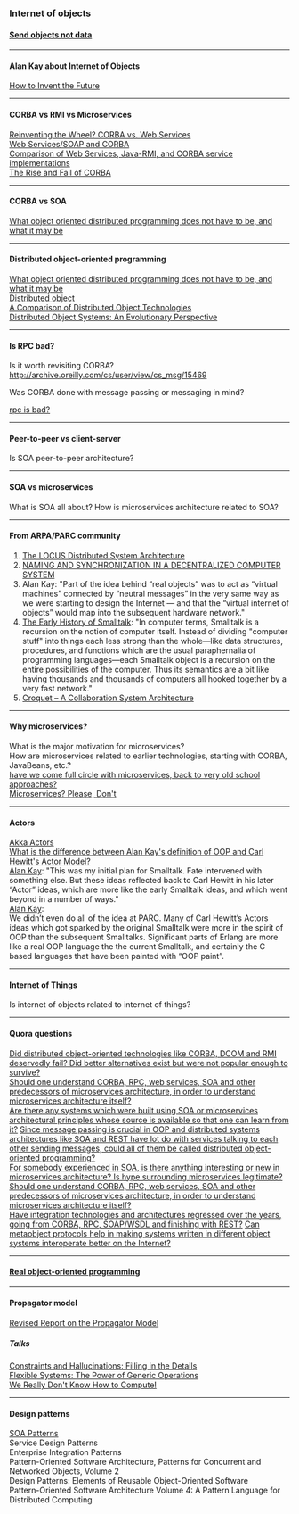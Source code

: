 ### Internet of objects

#### [Send objects not data](send-objects-not-data/send-objects-not-data.md)

---

#### Alan Kay about Internet of Objects
[How to Invent the Future](http://www.youtube.com/watch?v=1e8VZlPBx_0&t=23m55s)

---

#### CORBA vs RMI vs Microservices
[Reinventing the Wheel? CORBA vs. Web Services](http://wwwconference.org/proceedings/www2002/alternate/395/index.html)  
[Web Services/SOAP and CORBA](http://www.omg.org/news/whitepapers/CORBA_vs_SOAP1.pdf)  
[Comparison of Web Services, Java-RMI, and CORBA service implementations ](http://www.metz.supelec.fr/metz/personnel/galtier/PagesPerso/Enseignement/3A/SOA/Articles/compare_WS_RMI_CORBA.pdf)  
[The Rise and Fall of CORBA](https://news.ycombinator.com/item?id=10144734)

---

#### CORBA vs SOA
[What object oriented distributed programming does not have to be, and what it may be](https://infoscience.epfl.ch/record/83554/files/neg--933288481Inf-Rachid.pdf)

---

#### Distributed object-oriented programming
[What object oriented distributed programming does not have to be, and what it may be](https://infoscience.epfl.ch/record/83554/files/neg--933288481Inf-Rachid.pdf)  
[Distributed object](https://en.wikipedia.org/wiki/Distributed_object)  
[A Comparison of Distributed Object Technologies](https://pdfs.semanticscholar.org/a0b5/dc49fbc3f46a45d58ef4c348482452dd1ee2.pdf)  
[Distributed Object Systems: An Evolutionary Perspective](http://www.diss.fu-berlin.de/diss/servlets/MCRFileNodeServlet/FUDISS_derivate_000000000988/2_chapter2.pdf?hosts=)

---

#### Is RPC bad?
Is it worth revisiting CORBA?  
http://archive.oreilly.com/cs/user/view/cs_msg/15469  

Was CORBA done with message passing or messaging in mind?  

[rpc is bad?](http://erlang.org/pipermail/erlang-questions/2008-May/035209.html)

---

#### Peer-to-peer vs client-server
Is SOA peer-to-peer architecture?

---

#### SOA vs microservices
What is SOA all about?
How is microservices architecture related to SOA?

---

#### From ARPA/PARC community
1. [The LOCUS Distributed System Architecture](https://www.amazon.com/Distributed-System-Architecture-Computer-Systems/dp/0262161028/ref=sr_1_4?ie=UTF8&qid=1514807872&sr=8-4&keywords=locus+system)  
2. [NAMING AND SYNCHRONIZATION IN A DECENTRALIZED COMPUTER SYSTEM](http://publications.csail.mit.edu/lcs/specpub.php?id=773)  
3. Alan Kay: "Part of the idea behind “real objects” was to act as “virtual machines” connected by “neutral messages” in the very same way as we were starting to design the Internet — and that the “virtual internet of objects” would map into the subsequent hardware network."  
4. [The Early History of Smalltalk](http://worrydream.com/EarlyHistoryOfSmalltalk/): "In computer terms, Smalltalk is a recursion on the notion of computer itself. Instead of dividing "computer stuff" into things each less strong than the whole—like data structures, procedures, and functions which are the usual paraphernalia of programming languages—each Smalltalk object is a recursion on the entire possibilities of the computer. Thus its semantics are a bit like having thousands and thousands of computers all hooked together by a very fast network."  
5. [Croquet – A Collaboration System Architecture](http://worrydream.com/refs/Smith%20-%20Croquet%20-%20A%20Collaboration%20System%20Architecture.pdf)  

---

#### Why microservices?
What is the major motivation for microservices?  
How are microservices related to earlier technologies, starting with CORBA, JavaBeans, etc.?  
[have we come full circle with microservices, back to very old school approaches?](https://softwareengineering.stackexchange.com/questions/275927/have-we-come-full-circle-with-microservices-back-to-very-old-school-approaches)  
[Microservices? Please, Don't](https://news.ycombinator.com/item?id=13167188)  

---

#### Actors
[Akka Actors](https://doc.akka.io/docs/akka/current/actors.html)  
[What is the difference between Alan Kay's definition of OOP and Carl Hewitt's Actor Model?](https://www.quora.com/What-is-the-difference-between-Alan-Kays-definition-of-OOP-and-Carl-Hewitts-Actor-Model)  
[Alan Kay](https://www.quora.com/What-are-the-main-successes-of-the-AI-group-at-Xerox-PARC-during-the-70s-and-first-half-of-the-80s-How-much-influence-did-it-have-on-other-groups-like-Smalltalk-group-and-vice-versa/answer/Alan-Kay-11): "This was my initial plan for Smalltalk. Fate intervened with something else. But these ideas reflected back to Carl Hewitt in his later “Actor” ideas, which are more like the early Smalltalk ideas, and which went beyond in a number of ways."  
[Alan Kay](https://computinged.wordpress.com/2010/09/11/moti-asks-objects-never-well-hardly-ever/):  
We didn’t even do all of the idea at PARC. Many of Carl Hewitt’s Actors ideas which got sparked by the original Smalltalk were more in the spirit of OOP than the subsequent Smalltalks. Significant parts of Erlang are more like a real OOP language the the current Smalltalk, and certainly the C based languages that have been painted with “OOP paint”.

---

#### Internet of Things
Is internet of objects related to internet of things?

---

#### Quora questions
[Did distributed object-oriented technologies like CORBA, DCOM and RMI deservedly fail? Did better alternatives exist but were not popular enough to survive?](https://www.quora.com/Did-distributed-object-oriented-technologies-like-CORBA-DCOM-and-RMI-deservedly-fail-Did-better-alternatives-exist-but-were-not-popular-enough-to-survive)  
[Should one understand CORBA, RPC, web services, SOA and other predecessors of microservices architecture, in order to understand microservices architecture itself?](https://www.quora.com/Should-one-understand-CORBA-RPC-web-services-SOA-and-other-predecessors-of-microservices-architecture-in-order-to-understand-microservices-architecture-itself)  
[Are there any systems which were built using SOA or microservices architectural principles whose source is available so that one can learn from it?](https://www.quora.com/Are-there-any-systems-which-were-built-using-SOA-or-microservices-architectural-principles-whose-source-is-available-so-that-one-can-learn-from-it)
[Since message passing is crucial in OOP and distributed systems architectures like SOA and REST have lot do with services talking to each other sending messages, could all of them be called distributed object-oriented programming?](https://www.quora.com/Since-message-passing-is-crucial-in-OOP-and-distributed-systems-architectures-like-SOA-and-REST-have-lot-do-with-services-talking-to-each-other-sending-messages-could-all-of-them-be-called-distributed-object)  
[For somebody experienced in SOA, is there anything interesting or new in microservices architecture? Is hype surrounding microservices legitimate?](https://www.quora.com/unanswered/For-somebody-experienced-in-SOA-is-there-anything-interesting-or-new-in-microservices-architecture-Is-hype-surrounding-microservices-legitimate)  
[Should one understand CORBA, RPC, web services, SOA and other predecessors of microservices architecture, in order to understand microservices architecture itself?](https://www.quora.com/Should-one-understand-CORBA-RPC-web-services-SOA-and-other-predecessors-of-microservices-architecture-in-order-to-understand-microservices-architecture-itself)  
[Have integration technologies and architectures regressed over the years, going from CORBA, RPC, SOAP/WSDL and finishing with REST?](https://www.quora.com/unanswered/Have-integration-technologies-and-architectures-regressed-over-the-years-going-from-CORBA-RPC-SOAP-WSDL-and-finishing-with-REST)
[Can metaobject protocols help in making systems written in different object systems interoperate better on the Internet?](https://www.quora.com/unanswered/Can-metaobject-protocols-help-in-making-systems-written-in-different-object-systems-interoperate-better-on-the-Internet)

---

#### [Real object-oriented programming](https://github.com/lyssphacker/ideas/blob/master/internet-of-objects/real-oop.md)

---

#### Propagator model
[Revised Report on the Propagator Model](https://groups.csail.mit.edu/mac/users/gjs/propagators/)  

##### Talks
[Constraints and Hallucinations: Filling in the Details](https://github.com/lyssphacker/talks/blob/master/constraints-and-halucinations-filling-in-the-details/constraints-and-halucinations-filling-in-the-details.md)  
[Flexible Systems: The Power of Generic Operations](https://github.com/lyssphacker/talks/blob/master/flexible-systems-power-of-generic-operations/flexible-systems-power-of-generic-operations.md#flexible-systems-the-power-of-generic-operations)  
[We Really Don't Know How to Compute!](https://github.com/lyssphacker/talks/blob/master/we-really-do-not-know-how-to-compute/we-really-do-not-know-how-to-compute.md)

---
#### Design patterns
[SOA Patterns](https://www.manning.com/books/soa-patterns)  
Service Design Patterns  
Enterprise Integration Patterns  
Pattern-Oriented Software Architecture, Patterns for Concurrent and Networked Objects, Volume 2  
Design Patterns: Elements of Reusable Object-Oriented Software  
Pattern-Oriented Software Architecture Volume 4: A Pattern Language for Distributed Computing 
